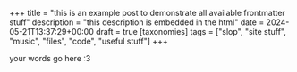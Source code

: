 +++
title = "this is an example post to demonstrate all available frontmatter stuff"
description = "this description is embedded in the html"
date = 2024-05-21T13:37:29+00:00
draft = true
[taxonomies]
tags = ["slop", "site stuff", "music", "files", "code", "useful stuff"]
+++


your words go here :3
